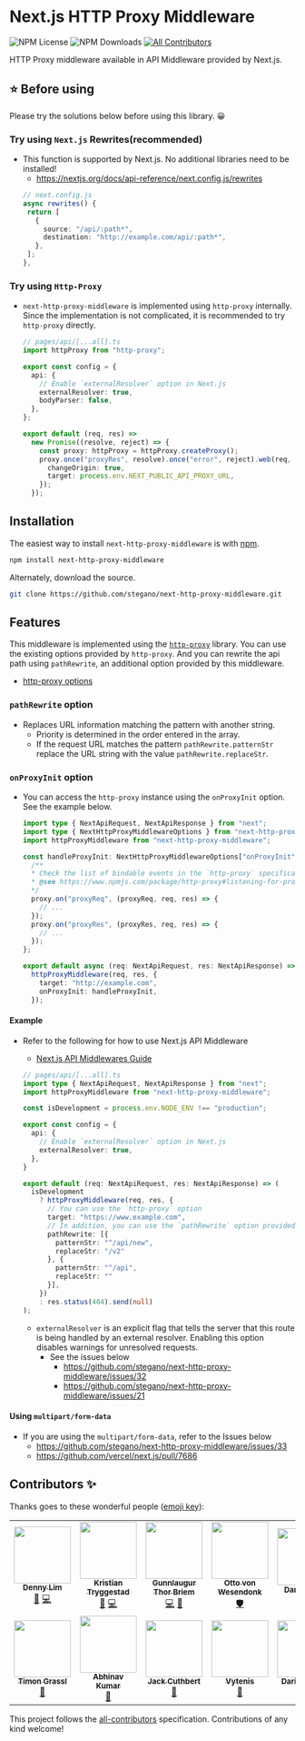 # Next.js HTTP Proxy Middleware
![NPM License](https://img.shields.io/npm/l/next-http-proxy-middleware)
![NPM Downloads](https://img.shields.io/npm/dw/next-http-proxy-middleware) <!-- ALL-CONTRIBUTORS-BADGE:START - Do not remove or modify this section -->
[![All Contributors](https://img.shields.io/badge/all_contributors-12-orange.svg?style=flat-square)](#contributors-)
<!-- ALL-CONTRIBUTORS-BADGE:END -->

HTTP Proxy middleware available in API Middleware provided by Next.js.


## ⭐️ Before using
Please try the solutions below before using this library. 😀

### Try using `Next.js` Rewrites(recommended)
* This function is supported by Next.js. No additional libraries need to be installed!
   * https://nextjs.org/docs/api-reference/next.config.js/rewrites
   ```ts
   // next.config.js
  async rewrites() {
    return [
      {
        source: "/api/:path*",
        destination: "http://example.com/api/:path*",
      },
    ];
  },
   ```

### Try using `Http-Proxy`
* `next-http-proxy-middleware` is implemented using `http-proxy` internally. Since the implementation is not complicated, it is recommended to try `http-proxy` directly.
  ```ts
  // pages/api/[...all].ts
  import httpProxy from "http-proxy";
  
  export const config = {
    api: {
      // Enable `externalResolver` option in Next.js
      externalResolver: true,
      bodyParser: false,
    },
  };

  export default (req, res) =>
    new Promise((resolve, reject) => {
      const proxy: httpProxy = httpProxy.createProxy();
      proxy.once("proxyRes", resolve).once("error", reject).web(req, res, {
        changeOrigin: true,
        target: process.env.NEXT_PUBLIC_API_PROXY_URL,
      });
    });
  ```

## Installation

The easiest way to install `next-http-proxy-middleware` is with [npm](https://www.npmjs.com/).

```bash
npm install next-http-proxy-middleware
```

Alternately, download the source.

```bash
git clone https://github.com/stegano/next-http-proxy-middleware.git
```

## Features

This middleware is implemented using the [`http-proxy`](https://www.npmjs.com/package/http-proxy) library. You can use the existing options provided by `http-proxy`. And you can rewrite the api path using `pathRewrite`, an additional option provided by this middleware.

- [http-proxy options](https://www.npmjs.com/package/http-proxy#options)

### `pathRewrite` option

- Replaces URL information matching the pattern with another string.
  - Priority is determined in the order entered in the array.
  - If the request URL matches the pattern `pathRewrite.patternStr` replace the URL string with the value `pathRewrite.replaceStr`.

### `onProxyInit` option
- You can access the `http-proxy` instance using the `onProxyInit` option. See the example below.
  
  ```ts
  import type { NextApiRequest, NextApiResponse } from "next";
  import type { NextHttpProxyMiddlewareOptions } from "next-http-proxy-middleware";
  import httpProxyMiddleware from "next-http-proxy-middleware";

  const handleProxyInit: NextHttpProxyMiddlewareOptions["onProxyInit"] = (proxy) => {
    /**
    * Check the list of bindable events in the `http-proxy` specification.
    * @see https://www.npmjs.com/package/http-proxy#listening-for-proxy-events
    */
    proxy.on("proxyReq", (proxyReq, req, res) => {
      // ...
    });
    proxy.on("proxyRes", (proxyRes, req, res) => {
      // ...
    });
  };

  export default async (req: NextApiRequest, res: NextApiResponse) =>
    httpProxyMiddleware(req, res, {
      target: "http://example.com",
      onProxyInit: handleProxyInit,
    });
  ```

#### Example

- Refer to the following for how to use Next.js API Middleware

  - [Next.js API Middlewares Guide](https://nextjs.org/docs/api-routes/api-middlewares)

  ```ts
  // pages/api/[...all].ts
  import type { NextApiRequest, NextApiResponse } from "next";
  import httpProxyMiddleware from "next-http-proxy-middleware";

  const isDevelopment = process.env.NODE_ENV !== "production";

  export const config = {
    api: {
      // Enable `externalResolver` option in Next.js
      externalResolver: true,
    },
  }

  export default (req: NextApiRequest, res: NextApiResponse) => (
    isDevelopment
      ? httpProxyMiddleware(req, res, {
        // You can use the `http-proxy` option
        target: "https://www.example.com",
        // In addition, you can use the `pathRewrite` option provided by `next-http-proxy-middleware`
        pathRewrite: [{
          patternStr: "^/api/new",
          replaceStr: "/v2"
        }, {
          patternStr: "^/api",
          replaceStr: ""
        }],
      })
      : res.status(404).send(null)
  );
  ```
  - `externalResolver` is an explicit flag that tells the server that this route is being handled by an external resolver. Enabling this option disables warnings for unresolved requests.
    - See the issues below
      - https://github.com/stegano/next-http-proxy-middleware/issues/32
      - https://github.com/stegano/next-http-proxy-middleware/issues/21

#### Using `multipart/form-data`
* If you are using the `multipart/form-data`, refer to the Issues below
  * https://github.com/stegano/next-http-proxy-middleware/issues/33
  * https://github.com/vercel/next.js/pull/7686

## Contributors ✨

Thanks goes to these wonderful people ([emoji key](https://allcontributors.org/docs/en/emoji-key)):

<!-- ALL-CONTRIBUTORS-LIST:START - Do not remove or modify this section -->
<!-- prettier-ignore-start -->
<!-- markdownlint-disable -->
<table>
  <tr>
    <td align="center"><a href="http://iamdenny.com"><img src="https://avatars.githubusercontent.com/u/1505166?v=4?s=100" width="100px;" alt=""/><br /><sub><b>Denny Lim</b></sub></a><br /><a href="https://github.com/stegano/next-http-proxy-middleware/issues?q=author%3Aiamdenny" title="Bug reports">🐛</a> <a href="https://github.com/stegano/next-http-proxy-middleware/commits?author=iamdenny" title="Code">💻</a></td>
    <td align="center"><a href="https://github.com/larrifax"><img src="https://avatars.githubusercontent.com/u/144189?v=4?s=100" width="100px;" alt=""/><br /><sub><b>Kristian Tryggestad</b></sub></a><br /><a href="https://github.com/stegano/next-http-proxy-middleware/issues?q=author%3Alarrifax" title="Bug reports">🐛</a> <a href="https://github.com/stegano/next-http-proxy-middleware/commits?author=larrifax" title="Code">💻</a></td>
    <td align="center"><a href="https://github.com/gthb"><img src="https://avatars.githubusercontent.com/u/153580?v=4?s=100" width="100px;" alt=""/><br /><sub><b>Gunnlaugur Thor Briem</b></sub></a><br /><a href="https://github.com/stegano/next-http-proxy-middleware/commits?author=gthb" title="Code">💻</a> <a href="#ideas-gthb" title="Ideas, Planning, & Feedback">🤔</a></td>
    <td align="center"><a href="https://ottovw.com"><img src="https://avatars.githubusercontent.com/u/1045946?v=4?s=100" width="100px;" alt=""/><br /><sub><b>Otto von Wesendonk</b></sub></a><br /><a href="#security-ottovw" title="Security">🛡️</a></td>
    <td align="center"><a href="https://github.com/dsilvasc"><img src="https://avatars.githubusercontent.com/u/24484414?v=4?s=100" width="100px;" alt=""/><br /><sub><b>Daniel Silva</b></sub></a><br /><a href="#ideas-dsilvasc" title="Ideas, Planning, & Feedback">🤔</a></td>
    <td align="center"><a href="https://lumenstudio.dev/"><img src="https://avatars.githubusercontent.com/u/5436545?v=4?s=100" width="100px;" alt=""/><br /><sub><b>Yann Pringault</b></sub></a><br /><a href="https://github.com/stegano/next-http-proxy-middleware/commits?author=Kerumen" title="Code">💻</a></td>
    <td align="center"><a href="https://github.com/lorenzodejong"><img src="https://avatars.githubusercontent.com/u/30781484?v=4?s=100" width="100px;" alt=""/><br /><sub><b>Lorenzo</b></sub></a><br /><a href="https://github.com/stegano/next-http-proxy-middleware/commits?author=lorenzodejong" title="Documentation">📖</a></td>
  </tr>
  <tr>
    <td align="center"><a href="https://medium.com/@timon.grassl"><img src="https://avatars.githubusercontent.com/u/34568407?v=4?s=100" width="100px;" alt=""/><br /><sub><b>Timon Grassl</b></sub></a><br /><a href="https://github.com/stegano/next-http-proxy-middleware/issues?q=author%3Atgrassl" title="Bug reports">🐛</a></td>
    <td align="center"><a href="https://github.com/abhinavkumar940"><img src="https://avatars.githubusercontent.com/u/1189133?v=4?s=100" width="100px;" alt=""/><br /><sub><b>Abhinav Kumar</b></sub></a><br /><a href="https://github.com/stegano/next-http-proxy-middleware/commits?author=abhinavkumar940" title="Documentation">📖</a></td>
    <td align="center"><a href="https://jackcuthbert.dev/"><img src="https://avatars.githubusercontent.com/u/5564612?v=4?s=100" width="100px;" alt=""/><br /><sub><b>Jack Cuthbert</b></sub></a><br /><a href="https://github.com/stegano/next-http-proxy-middleware/commits?author=JackCuthbert" title="Documentation">📖</a></td>
    <td align="center"><a href="https://vytenis.kuciauskas.lt"><img src="https://avatars.githubusercontent.com/u/468006?v=4?s=100" width="100px;" alt=""/><br /><sub><b>Vytenis</b></sub></a><br /><a href="https://github.com/stegano/next-http-proxy-middleware/commits?author=FDiskas" title="Documentation">📖</a></td>
    <td align="center"><a href="https://dariosky.it"><img src="https://avatars.githubusercontent.com/u/705644?v=4?s=100" width="100px;" alt=""/><br /><sub><b>Dario Varotto</b></sub></a><br /><a href="https://github.com/stegano/next-http-proxy-middleware/commits?author=dariosky" title="Documentation">📖</a></td>
    <td align="center"><a href="https://github.com/johannbrynjar"><img src="https://avatars.githubusercontent.com/u/2641440?v=4?s=100" width="100px;" alt=""/><br /><sub><b>johannbrynjar</b></sub></a><br /><a href="https://github.com/stegano/next-http-proxy-middleware/issues?q=author%3Ajohannbrynjar" title="Bug reports">🐛</a> <a href="https://github.com/stegano/next-http-proxy-middleware/commits?author=johannbrynjar" title="Code">💻</a></td>
  </tr>
</table>

<!-- markdownlint-restore -->
<!-- prettier-ignore-end -->

<!-- ALL-CONTRIBUTORS-LIST:END -->

This project follows the [all-contributors](https://github.com/all-contributors/all-contributors) specification. Contributions of any kind welcome!
